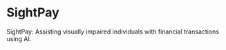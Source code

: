 # SightPay
 SightPay: Assisting visually impaired individuals with financial transactions using AI.

